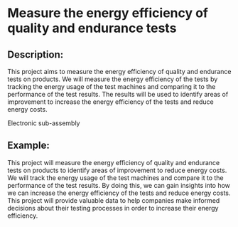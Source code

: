 # Measure the energy efficiency of quality and endurance tests

## Description:
This project aims to measure the energy efficiency of quality and endurance tests on products. We will measure the energy efficiency of the tests by tracking the energy usage of the test machines and comparing it to the performance of the test results. The results will be used to identify areas of improvement to increase the energy efficiency of the tests and reduce energy costs.

Electronic sub-assembly

## Example:
This project will measure the energy efficiency of quality and endurance tests on products to identify areas of improvement to reduce energy costs. We will track the energy usage of the test machines and compare it to the performance of the test results. By doing this, we can gain insights into how we can increase the energy efficiency of the tests and reduce energy costs. This project will provide valuable data to help companies make informed decisions about their testing processes in order to increase their energy efficiency.